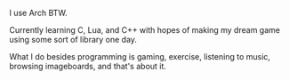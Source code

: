 I use Arch BTW.

Currently learning C, Lua, and C++ with hopes of making my dream game using some sort of library one day.

What I do besides programming is gaming, exercise, listening to music, browsing imageboards, and that's about it.
